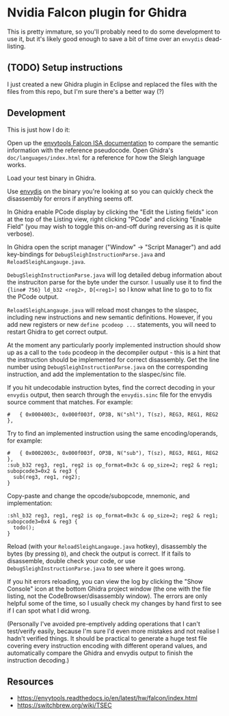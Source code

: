 # Nvidia Falcon plugin for Ghidra

This is pretty immature, so you'll probably need to do some development to use it, but it's likely good enough to save a bit of time over an `envydis` dead-listing.

## (TODO) Setup instructions

I just created a new Ghidra plugin in Eclipse and replaced the files with the files from this repo, but I'm sure there's a better way (?)

## Development

This is just how I do it:

Open up the [envytools Falcon ISA documentation](https://envytools.readthedocs.io/en/latest/hw/falcon/isa.html) to compare the semantic information with the reference pseudocode. Open Ghidra's `doc/languages/index.html` for a reference for how the Sleigh language works.

Load your test binary in Ghidra.

Use [envydis](https://github.com/envytools/envytools) on the binary you're looking at so you can quickly check the disassembly for errors if anything seems off.

In Ghidra enable PCode display by clicking the "Edit the Listing fields" icon at the top of the Listing view, right clicking "PCode" and clicking "Enable Field" (you may wish to toggle this on-and-off during reversing as it is quite verbose).

In Ghidra open the script manager ("Window" -> "Script Manager") and add key-bindings for `DebugSleighInstructionParse.java` and `ReloadSleighLangauge.java`.

`DebugSleighInstructionParse.java` will log detailed debug information about the instruciton parse for the byte under the cursor. I usually use it to find the `{line# 756} ld_b32 <reg2>, D[<reg1>]` so I know what line to go to to fix the PCode output.

`ReloadSleighLangauge.java` will reload most changes to the slaspec, including new instructions and new semantic definitions. However, if you add new registers or new `define pcodeop ...` statements, you will need to restart Ghidra to get correct output.

At the moment any particularly poorly implemented instruction should show up as a call to the `todo` pcodeop in the decompiler output - this is a hint that the instruction should be implemented for correct disassembly. Get the line number using `DebugSleighInstructionParse.java` on the corresponding instruction, and add the implementation to the slaspec/sinc file.

If you hit undecodable instruction bytes, find the correct decoding in your `envydis` output, then search through the `envydis.sinc` file for the envydis source comment that matches. For example:

```
#	{ 0x0004003c, 0x000f003f, OP3B, N("shl"), T(sz), REG3, REG1, REG2 },
```

Try to find an implemented instruction using the same encoding/operands, for example:

```
#	{ 0x0002003c, 0x000f003f, OP3B, N("sub"), T(sz), REG3, REG1, REG2 },
:sub_b32 reg3, reg1, reg2 is op_format=0x3c & op_size=2; reg2 & reg1; subopcode3=0x2 & reg3 {
  sub(reg3, reg1, reg2);
}
```

Copy-paste and change the opcode/subopcode, mnemonic, and implementation:

```
:shl_b32 reg3, reg1, reg2 is op_format=0x3c & op_size=2; reg2 & reg1; subopcode3=0x4 & reg3 {
  todo();
}
```

Reload (with your `ReloadSleighLangauge.java` hotkey), disassembly the bytes (by pressing `D`), and check the output is correct. If it fails to disassemble, double check your code, or use `DebugSleighInstructionParse.java` to see where it goes wrong.

If you hit errors reloading, you can view the log by clicking the "Show Console" icon at the bottom Ghidra project window (the one with the file listing, not the CodeBrowser/disassembly window). The errors are only helpful some of the time, so I usually check my changes by hand first to see if I can spot what I did wrong.

(Personally I've avoided pre-emptively adding operations that I can't test/verify easily, because I'm sure I'd even more mistakes and not realise I hadn't verified things. It should be practical to generate a huge test file covering every instruction encoding with different operand values, and automatically compare the Ghidra and envydis output to finish the instruction decoding.)

## Resources

* https://envytools.readthedocs.io/en/latest/hw/falcon/index.html
* https://switchbrew.org/wiki/TSEC
